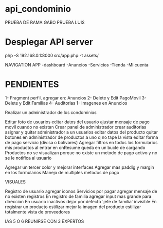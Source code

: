 ﻿# api_condominio

PRUEBA DE RAMA GABO
PRUEBA LUIS
# Desplegar API server
php -S 192.168.0.1:8000 src/app.php -t assets/

NAVIGATION APP
-dashboard
-Anuncios
-Servicios
-Tienda
-Mi cuenta

# PENDIENTES
1- Fragment perfil, agregar en: Anuncios
2- Delete y Edit PagoMovil
3- Delete y Edit Familias
4- Auditorias
1- Imagenes en Anuncios

Realizar un administrador de los condominios

Editar foto de usuarios
editar datos del usuario
ajustar mensaje de pago movil cuando no existan
Crear panel de administrador
crear auditorias
asignar y quitar administrador a un usuarios
editar datos del producto
quitar botones en administrador de productos a uno q no tape la vista
editar forma de pago servicio (divisa o bolivares)
Agregar filtros en todos los formularios
mis productos al entrar en onResume queda en un bucle de cargando
Productos no se visualizan porque no existe un metodo de pago activo y no se le notifica al usuario

Agregar un tercer color y mejorar interfaces
Agregar mas paddig y margin en los formularios
Manejo de multiples metodos de pago

VISUALES

Registro de usuario agregar iconos
Servicios por pagar agregar mensaje de no existen registros
En registro de familia agregar input mas grande para direccion
En usuario inactivos dejar por defecto 'jefe de familia' invisible
En registrar un producto estilizar mejor la imagen del producto
estilizar totalmente vista de proveedores

IAS 5 O 6 REUNIRSE CON 3 EXPERTOS
